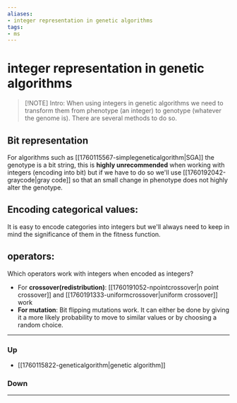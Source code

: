 ```yaml
---
aliases:
- integer representation in genetic algorithms
tags:
- ms
---
```

# integer representation in genetic algorithms
> [!NOTE] Intro: 
> When using integers in genetic algorithms we need to transform them from phenotype (an integer) to genotype (whatever the genome is). There are several methods to do so. 

## Bit representation
For algorithms such as [[1760115567-simplegeneticalgorithm|SGA]] the genotype is a bit string, this is **highly unrecommended** when working with integers (encoding into bit) but if we have to do so we'll use [[1760192042-graycode|gray code]] so that an small change in phenotype does not highly alter the genotype. 

## Encoding categorical values: 
It is easy to encode categories into integers but we'll always need to keep in mind the significance of them in the fitness function. 
## operators:
Which operators work with integers when encoded as integers?
- For **crossover(redistribution)**: [[1760191052-npointcrossover|n point crossover]] and [[1760191333-uniformcrossover|uniform crossover]] work
- **For mutation**: Bit flipping mutations work. It can either be done by giving it a more likely probability to move to similar values or by choosing a random choice. 

***
### Up
- [[1760115822-geneticalgorithm|genetic algorithm]]
### Down
***

